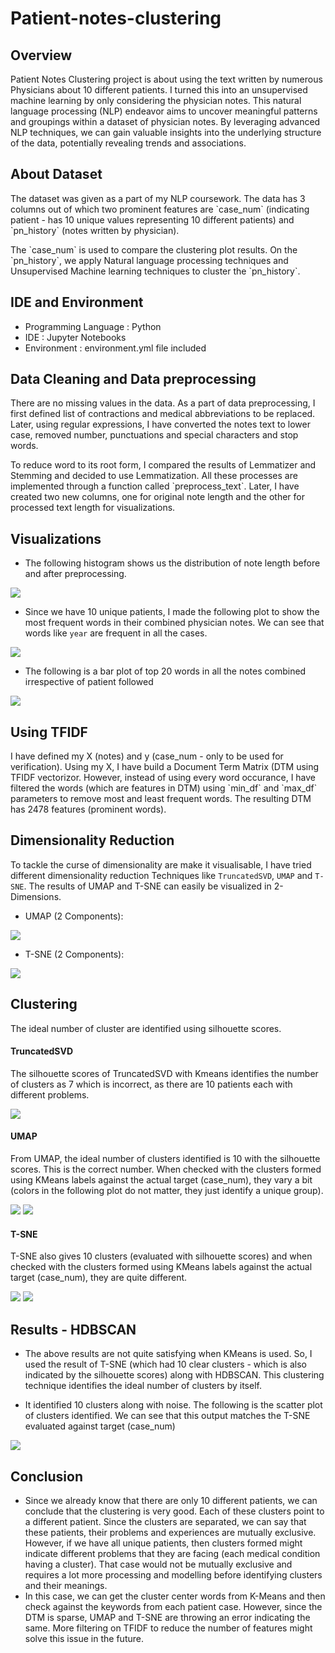 # Patient-notes-clustering

## Overview

<p>Patient Notes Clustering project is about using the text written by numerous Physicians about 10 different patients. I turned this into an unsupervised machine learning by only considering the physician notes. This natural language processing (NLP) endeavor aims to uncover meaningful patterns and groupings within a dataset of physician notes. By leveraging advanced NLP techniques, we can gain valuable insights into the underlying structure of the data, potentially revealing trends and associations.</p>

## About Dataset

<p>The dataset was given as a part of my NLP coursework. The data has 3 columns out of which two prominent features are `case_num` (indicating patient - has 10 unique values representing 10 different patients) and `pn_history` (notes written by physician).</p>

<p>The `case_num` is used to compare the clustering plot results. On the `pn_history`, we apply Natural language processing techniques and Unsupervised Machine learning techniques to cluster the `pn_history`.</p>

## IDE and Environment

- Programming Language : Python
- IDE : Jupyter Notebooks
- Environment : environment.yml file included

## Data Cleaning and Data preprocessing

<p>There are no missing values in the data. As a part of data preprocessing, I first defined list of contractions and medical abbreviations to be replaced. Later, using regular expressions, I have converted the notes text to lower case, removed number, punctuations and special characters and stop words.</p>
<p>To reduce word to its root form, I compared the results of Lemmatizer and Stemming and decided to use Lemmatization. All these processes are implemented through a function called `preprocess_text`. Later, I have created two new columns, one for original note length and the other for processed text length for visualizations.</p>

## Visualizations

- The following histogram shows us the distribution of note length before and after preprocessing.

<img src="figs/document_length_frequency.png">

- Since we have 10 unique patients, I made the following plot to show the most frequent words in their combined physician notes. We can see that words like `year` are frequent in all the cases.

<img src="figs/common_words_per_patient_case.png">

- The following is a bar plot of top 20 words in all the notes combined irrespective of patient followed

<img src="figs/common_words_all_notes.png">  

## Using TFIDF

<p>I have defined my X (notes) and y (case_num - only to be used for verification). Using my X, I have build a Document Term Matrix (DTM using TFIDF vectorizor. However, instead of using every word occurance, I have filtered the words (which are features in DTM) using `min_df` and `max_df` parameters to remove most and least frequent words. The resulting DTM has 2478 features (prominent words).</p>

## Dimensionality Reduction

To tackle the curse of dimensionality are make it visualisable, I have tried different dimensionality reduction Techniques like `TruncatedSVD`, `UMAP` and `T-SNE`. The results of UMAP and T-SNE can easily be visualized in 2-Dimensions. 

- UMAP (2 Components):

<img src="figs/umap_2_component.png"> 

- T-SNE (2 Components):

<img src="figs/tsne_2components.png"> 


## Clustering

The ideal number of cluster are identified using silhouette scores.

#### TruncatedSVD

The silhouette scores of TruncatedSVD with Kmeans identifies the number of clusters as 7 which is incorrect, as there are 10 patients each with different problems.

<img src="figs/lsa_kmeans_scores.png">

#### UMAP

From UMAP, the ideal number of clusters identified is 10 with the silhouette scores. This is the correct number. When checked with the clusters formed using KMeans labels against the actual target (case_num), they vary a bit (colors in the following plot do not matter, they just identify a unique group).

<img src="figs/umap_kmeans_scores.png">

<img src="figs/umap_kmeans_casenum.png">

#### T-SNE

T-SNE also gives 10 clusters (evaluated with silhouette scores) and when checked with the clusters formed using KMeans labels against the actual target (case_num), they are quite different.

<img src="figs/tsne_kmeans_scores.png">

<img src="figs/tnse_kmeans_casenum.png">

## Results - HDBSCAN

- The above results are not quite satisfying when KMeans is used. So, I used the result of T-SNE (which had 10 clear clusters - which is also indicated by the silhouette scores) along with HDBSCAN. This clustering technique identifies the ideal number of clusters by itself.

- It identified 10 clusters along with noise. The following is the scatter plot of clusters identified. We can see that this output matches the T-SNE evaluated against target (case_num)

<img src="figs/hdbscan_clusters.png">

## Conclusion

- Since we already know that there are only 10 different patients, we can conclude that the clustering is very good. Each of these clusters point to a different patient. Since the clusters are separated, we can say that these patients, their problems and experiences are mutually exclusive. However, if we have all unique patients, then clusters formed might indicate different problems that they are facing (each medical condition having a cluster). That case would not be mutually exclusive and requires a lot more processing and modelling before identifying clusters and their meanings.
- In this case, we can get the cluster center words from K-Means and then check against the keywords from each patient case. However, since the DTM is sparse, UMAP and T-SNE are throwing an error indicating the same. More filtering on TFIDF to reduce the number of features might solve this issue in the future.






